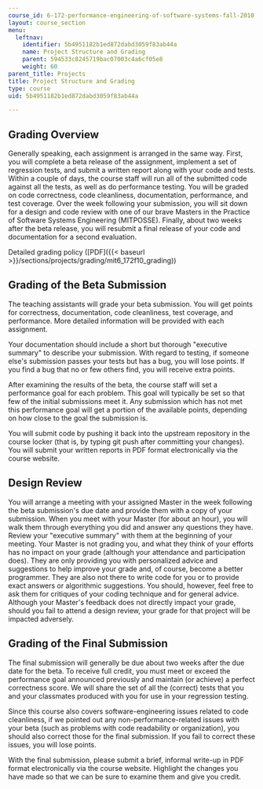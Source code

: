 ```yaml
---
course_id: 6-172-performance-engineering-of-software-systems-fall-2010
layout: course_section
menu:
  leftnav:
    identifier: 5b4951182b1ed872dabd3059f83ab44a
    name: Project Structure and Grading
    parent: 594533c8245719bac07003c4a6cf05e8
    weight: 60
parent_title: Projects
title: Project Structure and Grading
type: course
uid: 5b4951182b1ed872dabd3059f83ab44a

---
```


Grading Overview
----------------

Generally speaking, each assignment is arranged in the same way. First, you will complete a beta release of the assignment, implement a set of regression tests, and submit a written report along with your code and tests. Within a couple of days, the course staff will run all of the submitted code against all the tests, as well as do performance testing. You will be graded on code correctness, code cleanliness, documentation, performance, and test coverage. Over the week following your submission, you will sit down for a design and code review with one of our brave Masters in the Practice of Software Systems Engineering (MITPOSSE). Finally, about two weeks after the beta release, you will resubmit a final release of your code and documentation for a second evaluation.

Detailed grading policy ([PDF]({{< baseurl >}}/sections/projects/grading/mit6_172f10_grading))

Grading of the Beta Submission
------------------------------

The teaching assistants will grade your beta submission. You will get points for correctness, documentation, code cleanliness, test coverage, and performance. More detailed information will be provided with each assignment.

Your documentation should include a short but thorough "executive summary" to describe your submission. With regard to testing, if someone else's submission passes your tests but has a bug, you will lose points. If you find a bug that no or few others find, you will receive extra points.

After examining the results of the beta, the course staff will set a performance goal for each problem. This goal will typically be set so that few of the initial submissions meet it. Any submission which has not met this performance goal will get a portion of the available points, depending on how close to the goal the submission is.

You will submit code by pushing it back into the upstream repository in the course locker (that is, by typing git push after committing your changes). You will submit your written reports in PDF format electronically via the course website.

Design Review
-------------

You will arrange a meeting with your assigned Master in the week following the beta submission's due date and provide them with a copy of your submission. When you meet with your Master (for about an hour), you will walk them through everything you did and answer any questions they have. Review your "executive summary" with them at the beginning of your meeting. Your Master is not grading you, and what they think of your efforts has no impact on your grade (although your attendance and participation does). They are only providing you with personalized advice and suggestions to help improve your grade and, of course, become a better programmer. They are also not there to write code for you or to provide exact answers or algorithmic suggestions. You should, however, feel free to ask them for critiques of your coding technique and for general advice. Although your Master's feedback does not directly impact your grade, should you fail to attend a design review, your grade for that project will be impacted adversely.

Grading of the Final Submission
-------------------------------

The final submission will generally be due about two weeks after the due date for the beta. To receive full credit, you must meet or exceed the performance goal announced previously and maintain (or achieve) a perfect correctness score. We will share the set of all the (correct) tests that you and your classmates produced with you for use in your regression testing.

Since this course also covers software-engineering issues related to code cleanliness, if we pointed out any non-performance-related issues with your beta (such as problems with code readability or organization), you should also correct those for the final submission. If you fail to correct these issues, you will lose points.

With the final submission, please submit a brief, informal write-up in PDF format electronically via the course website. Highlight the changes you have made so that we can be sure to examine them and give you credit.